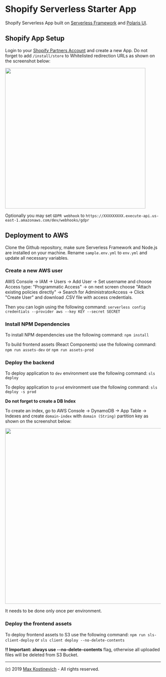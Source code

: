 # Shopify Serverless Starter App
Shopify Serverless App built on [Serverless Framework](https://serverless.com) and [Polaris UI](https://polaris.shopify.com/).


## Shopify App Setup
Login to your [Shopify Partners Account](https://www.shopify.com/partners) and create a new App.
Do not forget to add `/install/store` to Whitelisted redirection URLs as shown on the screenshot below:

<img width="454" alt="" src="https://user-images.githubusercontent.com/10295466/66044063-63a9c100-e529-11e9-9ddd-8b2ae8f3907f.png">

Optionally you may set `GDPR webhook` to `https://XXXXXXXXX.execute-api.us-east-1.amazonaws.com/dev/webhooks/gdpr`


## Deployment to AWS

Clone the Github repository, make sure Serverless Framework and Node.js are installed on your machine.
Rename `sample.env.yml` to `env.yml` and update all necessary variables.

### Create a new AWS user
AWS Console -> IAM -> Users -> Add User -> Set username and choose Access type: "Programmatic Access" -> on next screen choose "Attach existing policies directly" -> Search for AdministratorAccess -> Click "Create User" and download .CSV file with access credentials.

Then you can login using the following command:
`serverless config credentials --provider aws --key KEY --secret SECRET`

### Install NPM Dependencies
To install NPM dependencies  use the following command:
`npm install`

To build frontend assets (React Components) use the following command:
`npm run assets-dev` or `npm run assets-prod`

### Deploy the backend
To deploy application to `dev` environment use the following command:
`sls deploy`

To deploy application to `prod` environment use the following command:
`sls deploy -s prod`

**Do not forget to create a DB Index**

To create an index, go to AWS Console -> DynamoDB -> App Table -> Indexes and create `domain-index` with `domain (String)` partition key as shown on the screenshot below:

<img width="567" alt="" src="https://user-images.githubusercontent.com/10295466/66045914-50005980-e52d-11e9-8dcb-e5f1a1a686e3.png">

It needs to be done only once per environment.


### Deploy the frontend assets
To deploy frontend assets to S3 use the following command:
`npm run sls-client-deploy` or `sls client deploy --no-delete-contents`

**!! Important: always use --no-delete-contents** flag, otherwise all uploaded files will be deleted from S3 Bucket.


---

(c) 2019 [Max Kostinevich](https://maxkostinevich.com) - All rights reserved.